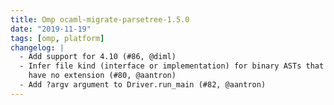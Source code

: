 ```yaml
---
title: Omp ocaml-migrate-parsetree-1.5.0
date: "2019-11-19"
tags: [omp, platform]
changelog: |
  - Add support for 4.10 (#86, @diml)
  - Infer file kind (interface or implementation) for binary ASTs that
    have no extension (#80, @aantron)
  - Add ?argv argument to Driver.run_main (#82, @aantron)
---
```


